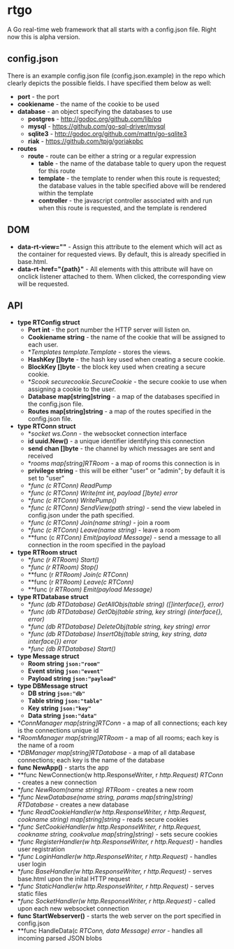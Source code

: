 rtgo
====

A Go real-time web framework that all starts with a config.json file.  Right now this is alpha version.


## config.json
There is an example config.json file (config.json.example) in the repo which clearly depicts the possible fields.  I have specified them below as well:
- **port** - the port 
- **cookiename** - the name of the cookie to be used
- **database** - an object specifying the databases to use
  - **postgres** - http://godoc.org/github.com/lib/pq
  - **mysql** - https://github.com/go-sql-driver/mysql
  - **sqlite3** - http://godoc.org/github.com/mattn/go-sqlite3
  - **riak** - https://github.com/tpjg/goriakpbc
- **routes**
  - **route** - route can be either a string or a regular expression
    - **table** - the name of the database table to query upon the request for this route
    - **template** - the template to render when this route is requested; the database values in the table specified above will be rendered within the template
    - **controller** - the javascript controller associated with and run when this route is requested, and the template is rendered


## DOM
- **data-rt-view=""** - Assign this attribute to the element which will act as the container for requested views. By default, this is already specified in base.html.
- **data-rt-href="{path}"** - All elements with this attribute will have on onclick listener attached to them. When clicked, the corresponding view will be requested.


## API
- **type RTConfig struct**
  - **Port int** - the port number the HTTP server will listen on.
  - **Cookiename string** - the name of the cookie that will be assigned to each user.
  - **Templates *template.Template** - stores the views.
  - **HashKey []byte** - the hash key used when creating a secure cookie.
  - **BlockKey []byte** - the block key used when creating a secure cookie.
  - **Scook *securecookie.SecureCookie** - the secure cookie to use when assigning a cookie to the user.
  - **Database map[string]string** - a map of the databases specified in the config.json file.
  - **Routes map[string]string** - a map of the routes specified in the config.json file.
- **type RTConn struct**
  - **socket *ws.Conn** - the websocket connection interface
  - **id uuid.New()** - a unique identifier identifying this connection
  - **send chan []byte** - the channel by which messages are sent and received
  - **rooms map[string]*RTRoom** - a map of rooms this connection is in
  - **privilege string** - this will be either "user" or "admin"; by default it is set to "user"
  - **func (c *RTConn) ReadPump**
  - **func (c *RTConn) Write(mt int, payload []byte) error**
  - **func (c *RTConn) WritePump()**
  - **func (c *RTConn) SendView(path string)** - send the view labeled in config.json under the path specified.
  - **func (c *RTConn) Join(name string)** - join a room
  - **func (c *RTConn) Leave(name string)** - leave a room
  - **func (c *RTConn) Emit(payload *Message)** - send a message to all connection in the room specified in the payload
- **type RTRoom struct**
  - **func (r *RTRoom) Start()**
  - **func (r *RTRoom) Stop()**
  - **func (r *RTRoom) Join(c *RTConn)**
  - **func (r *RTRoom) Leave(c *RTConn)**
  - **func (r *RTRoom) Emit(payload *Message)**
- **type RTDatabase struct**
  - **func (db *RTDatabase) GetAllObjs(table string) ([]interface{}, error)**
  - **func (db *RTDatabase) GetObj(table string, key string) (interface{}, error)**
  - **func (db *RTDatabase) DeleteObj(table string, key string) error**
  - **func (db *RTDatabase) InsertObj(table string, key string, data interface{}) error**
  - **func (db *RTDatabase) Start()**
- **type Message struct**
  - **Room string `json:"room"`**
  - **Event string `json:"event"`**
  - **Payload string `json:"payload"`**
- **type DBMessage struct**
  - **DB string `json:"db"`**
  - **Table string `json:"table"`**
  - **Key string `json:"key"`**
  - **Data string `json:"data"`**
- **ConnManager map[string]*RTConn** - a map of all connections; each key is the connections unique id
- **RoomManager map[string]*RTRoom** - a map of all rooms; each key is the name of a room
- **DBManager map[string]*RTDatabase** - a map of all database connections; each key is the name of the database
- **func NewApp()** - starts the app
- **func NewConnection(w http.ResponseWriter, r *http.Request) *RTConn** - creates a new connection
- **func NewRoom(name string) *RTRoom** - creates a new room
- **func NewDatabase(name string, params map[string]string) *RTDatabase** - creates a new database
- **func ReadCookieHandler(w http.ResponseWriter, r *http.Request, cookname string) map[string]string** - reads secure cookies
- **func SetCookieHandler(w http.ResponseWriter, r *http.Request, cookname string, cookvalue map[string]string)** - sets secure cookies
- **func RegisterHandler(w htp.ResponseWriter, r *http.Request)** - handles user registration
- **func LoginHandler(w http.ResponseWriter, r *http.Request)** - handles user login
- **func BaseHandler(w http.ResponseWriter, r *http.Request)** - serves base.html upon the inital HTTP request
- **func StaticHandler(w http.ResponseWriter, r *http.Request)** - serves static files
- **func SocketHandler(w http.ResponseWriter, r *http.Request)** - called upon each new websocket connection
- **func StartWebserver()** - starts the web server on the port specified in config.json
- **func HandleData(c *RTConn, data *Message) error** - handles all incoming parsed JSON blobs
